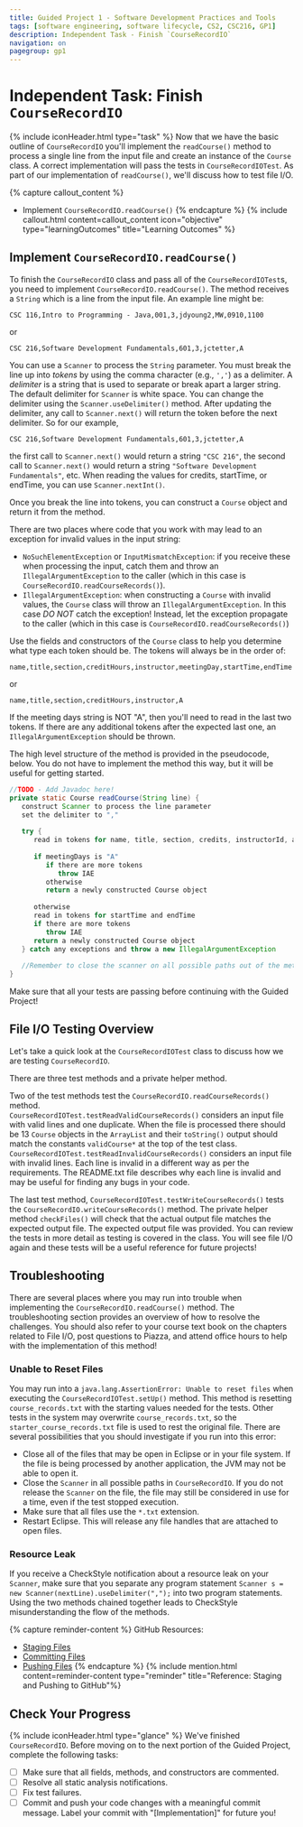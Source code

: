 ```yaml
---
title: Guided Project 1 - Software Development Practices and Tools
tags: [software engineering, software lifecycle, CS2, CSC216, GP1]
description: Independent Task - Finish `CourseRecordIO`
navigation: on
pagegroup: gp1
---
```

 
# Independent Task: Finish `CourseRecordIO`
{% include iconHeader.html type="task" %}
Now that we have the basic outline of `CourseRecordIO` you'll implement the `readCourse()` method to process a single line from the input file and create an instance of the `Course` class. A correct implementation will pass the tests in `CourseRecordIOTest`.  As part of our implementation of `readCourse()`, we'll discuss how to test file I/O.

{% capture callout_content %}
  * Implement `CourseRecordIO.readCourse()`
{% endcapture %}
{% include callout.html content=callout_content icon="objective" type="learningOutcomes" title="Learning Outcomes" %}
 
## Implement `CourseRecordIO.readCourse()`
To finish the `CourseRecordIO` class and pass all of the `CourseRecordIOTest`s, you need to implement `CourseRecordIO.readCourse()`.  The method receives a `String` which is a line from the input file. An example line might be:

```
CSC 116,Intro to Programming - Java,001,3,jdyoung2,MW,0910,1100
```

or 

```
CSC 216,Software Development Fundamentals,601,3,jctetter,A
```


You can use a `Scanner` to process the `String` parameter.   You must break the line up into *tokens* by using the comma character (e.g., `','`) as a delimiter.   A *delimiter* is a string that is used to separate or break apart a larger string.  The default delimiter for `Scanner` is white space.  You can change the delimiter using the `Scanner.useDelimiter()` method.  After updating the delimiter, any call to `Scanner.next()` will return the token before the next delimiter.  So for our example,

```
CSC 216,Software Development Fundamentals,601,3,jctetter,A
```

the first call to `Scanner.next()` would return a string `"CSC 216"`, the second call to `Scanner.next()` would return a string `"Software Development Fundamentals"`, etc.  When reading the values for credits, startTime, or endTime, you can use `Scanner.nextInt()`.

Once you break the line into tokens, you can construct a `Course` object and return it from the method.


There are two places where code that you work with may lead to an exception for invalid values in the input string:

  * `NoSuchElementException` or `InputMismatchException`: if you receive these when processing the input, catch them and throw an `IllegalArgumentException` to the caller (which in this case is `CourseRecordIO.readCourseRecords()`).
  * `IllegalArgumentException`: when constructing a `Course` with invalid values, the `Course` class will throw an `IllegalArgumentException`.  In this case *DO NOT* catch the exception!  Instead, let the exception propagate to the caller (which in this case is `CourseRecordIO.readCourseRecords()`)

Use the fields and constructors of the `Course` class to help you determine what type each token should be.  The tokens will always be in the order of:

```
name,title,section,creditHours,instructor,meetingDay,startTime,endTime
```

or 

```
name,title,section,creditHours,instructor,A
```

If the meeting days string is NOT "A", then you'll need to read in the last two tokens.  If there are any additional tokens after the expected last one, an `IllegalArgumentException` should be thrown.

The high level structure of the method is provided in the pseudocode, below.  You do not have to implement the method this way, but it will be useful for getting started.

```java
//TODO - Add Javadoc here!
private static Course readCourse(String line) {
   construct Scanner to process the line parameter
   set the delimiter to ","
   
   try {
      read in tokens for name, title, section, credits, instructorId, and meetingDays and store in local variables
	  
      if meetingDays is "A"
         if there are more tokens
            throw IAE
         otherwise
         return a newly constructed Course object
      
      otherwise
      read in tokens for startTime and endTime
      if there are more tokens
         throw IAE
      return a newly constructed Course object
   } catch any exceptions and throw a new IllegalArgumentException
   
   //Remember to close the scanner on all possible paths out of the method - that's not in the pseudocode
}
```

Make sure that all your tests are passing before continuing with the Guided Project!

## File I/O Testing Overview
Let's take a quick look at the `CourseRecordIOTest` class to discuss how we are testing `CourseRecordIO`.

There are three test methods and a private helper method.  

Two of the test methods test the `CourseRecordIO.readCourseRecords()` method.  
`CourseRecordIOTest.testReadValidCourseRecords()`  considers an input file with valid lines and one duplicate.  When the file is processed there should be 13 `Course` objects in the `ArrayList` and their `toString()` output should match the constants `validCourse*` at the top of the test class. 
`CourseRecordIOTest.testReadInvalidCourseRecords()` considers an input file with invalid lines.  Each line is invalid in a different way as per the requirements.  The README.txt file describes why each line is invalid and may be useful for finding any bugs in your code. 

The last test method, `CourseRecordIOTest.testWriteCourseRecords()` tests the `CourseRecordIO.writeCourseRecords()` method.  The private helper method `checkFiles()` will check that the actual output file matches the expected output file.  The expected output file was provided.  You can review the tests in more detail as testing is covered in the class.  You will see file I/O again and these tests will be a useful reference for future projects!

## Troubleshooting
There are several places where you may run into trouble when implementing the `CourseRecordIO.readCourse()` method.  The troubleshooting section provides an overview of how to resolve the challenges.  You should also refer to your course text book on the chapters related to File I/O, post questions to Piazza, and attend office hours to help with the implementation of this method!

### Unable to Reset Files
You may run into a `java.lang.AssertionError: Unable to reset files` when executing the `CourseRecordIOTest.setUp()` method.  This method is resetting `course_records.txt` with the starting values needed for the tests.  Other tests in the system may overwrite `course_records.txt`, so the `starter_course_records.txt` file is used to rest the original file.  There are several possibilities that you should investigate if you run into this error:

  * Close all of the files that may be open in Eclipse or in your file system. If the file is being processed by another application, the JVM may not be able to open it.  
  * Close the `Scanner` in all possible paths in `CourseRecordIO`.  If you do not release the `Scanner` on the file, the file may still be considered in use for a time, even if the test stopped execution.  
  * Make sure that all files use the `*.txt` extension.
  * Restart Eclipse.  This will release any file handles that are attached to open files.
 
### Resource Leak
If you receive a CheckStyle notification about a resource leak on your `Scanner`, make sure that you separate any program statement `Scanner s = new Scanner(nextLine).useDelimiter(",");` into two program statements.  Using the two methods chained together leads to CheckStyle misunderstanding the flow of the methods.

 
{% capture reminder-content %} 
GitHub Resources:

  * [Staging Files](https://pages.github.ncsu.edu/engr-csc-software-development/practices-tools/git/git-staging)
  * [Committing Files](https://pages.github.ncsu.edu/engr-csc-software-development/practices-tools/git/git-commit)
  * [Pushing Files](https://pages.github.ncsu.edu/engr-csc-software-development/practices-tools/git/git-push)
{% endcapture %} {% include mention.html content=reminder-content type="reminder" title="Reference: Staging and Pushing to GitHub"%} 
## Check Your Progress
{% include iconHeader.html type="glance" %}
We've finished `CourseRecordIO`.   Before moving on to the next portion of the Guided Project, complete the following tasks:

  - [ ] Make sure that all fields, methods, and constructors are commented.
  - [ ] Resolve all static analysis notifications.
  - [ ] Fix test failures.
  - [ ] Commit and push your code changes with a meaningful commit message. Label your commit with "[Implementation]" for future you!